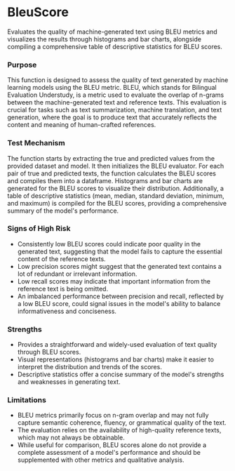 # BleuScore

Evaluates the quality of machine-generated text using BLEU metrics and visualizes the results through histograms
and bar charts, alongside compiling a comprehensive table of descriptive statistics for BLEU scores.

### Purpose

This function is designed to assess the quality of text generated by machine learning models using the BLEU metric.
BLEU, which stands for Bilingual Evaluation Understudy, is a metric used to evaluate the overlap of n-grams between
the machine-generated text and reference texts. This evaluation is crucial for tasks such as text summarization,
machine translation, and text generation, where the goal is to produce text that accurately reflects the content
and meaning of human-crafted references.

### Test Mechanism

The function starts by extracting the true and predicted values from the provided dataset and model. It then
initializes the BLEU evaluator. For each pair of true and predicted texts, the function calculates the BLEU scores
and compiles them into a dataframe. Histograms and bar charts are generated for the BLEU scores to visualize their
distribution. Additionally, a table of descriptive statistics (mean, median, standard deviation, minimum, and
maximum) is compiled for the BLEU scores, providing a comprehensive summary of the model's performance.

### Signs of High Risk

- Consistently low BLEU scores could indicate poor quality in the generated text, suggesting that the model fails
to capture the essential content of the reference texts.
- Low precision scores might suggest that the generated text contains a lot of redundant or irrelevant information.
- Low recall scores may indicate that important information from the reference text is being omitted.
- An imbalanced performance between precision and recall, reflected by a low BLEU score, could signal issues in the
model's ability to balance informativeness and conciseness.

### Strengths

- Provides a straightforward and widely-used evaluation of text quality through BLEU scores.
- Visual representations (histograms and bar charts) make it easier to interpret the distribution and trends of the
scores.
- Descriptive statistics offer a concise summary of the model's strengths and weaknesses in generating text.

### Limitations

- BLEU metrics primarily focus on n-gram overlap and may not fully capture semantic coherence, fluency, or
grammatical quality of the text.
- The evaluation relies on the availability of high-quality reference texts, which may not always be obtainable.
- While useful for comparison, BLEU scores alone do not provide a complete assessment of a model's performance and
should be supplemented with other metrics and qualitative analysis.